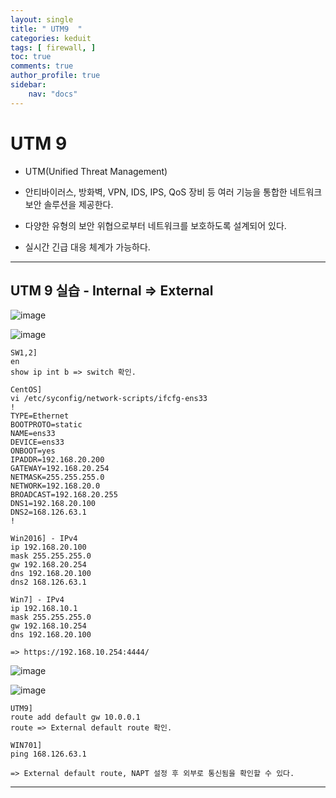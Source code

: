 ```yaml
---
layout: single
title: " UTM9  "
categories: keduit
tags: [ firewall, ]
toc: true 
comments: true
author_profile: true
sidebar:
    nav: "docs"
---
```


# UTM 9

* UTM(Unified Threat Management)

* 안티바이러스, 방화벽, VPN, IDS, IPS, QoS 장비 등 여러 기능을 통합한 네트워크 보안 솔루션을 제공한다.

* 다양한 유형의 보안 위협으로부터 네트워크를 보호하도록 설계되어 있다.

* 실시간 긴급 대응 체계가 가능하다.

---

## UTM 9 실습 - Internal => External

![image](https://user-images.githubusercontent.com/128279031/231480008-fa0e0da0-4390-482e-adbb-6d7b0b0fb0ed.png)

![image](https://user-images.githubusercontent.com/128279031/231481386-4abff42a-92cb-41a8-9c27-0d304a5d33bb.png)

```
SW1,2]
en
show ip int b => switch 확인.

CentOS]
vi /etc/syconfig/network-scripts/ifcfg-ens33
!
TYPE=Ethernet
BOOTPROTO=static
NAME=ens33
DEVICE=ens33
ONBOOT=yes
IPADDR=192.168.20.200
GATEWAY=192.168.20.254
NETMASK=255.255.255.0
NETWORK=192.168.20.0
BROADCAST=192.168.20.255
DNS1=192.168.20.100
DNS2=168.126.63.1
!

Win2016] - IPv4
ip 192.168.20.100
mask 255.255.255.0
gw 192.168.20.254
dns 192.168.20.100
dns2 168.126.63.1

Win7] - IPv4
ip 192.168.10.1
mask 255.255.255.0
gw 192.168.10.254
dns 192.168.20.100

=> https://192.168.10.254:4444/ 
```

![image](https://user-images.githubusercontent.com/128279031/231484305-6dd093f9-641e-415b-a8d4-bcf122bdbe66.png)

![image](https://user-images.githubusercontent.com/128279031/231489234-4e10f7fd-74ce-443f-96b3-530483a50864.png)

```
UTM9]
route add default gw 10.0.0.1
route => External default route 확인.

WIN701]
ping 168.126.63.1 

=> External default route, NAPT 설정 후 외부로 통신됨을 확인할 수 있다.
```

---